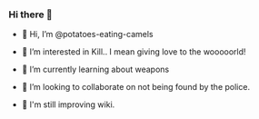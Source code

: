 ### Hi there 👋

- 👋 Hi, I’m @potatoes-eating-camels

- 👀 I’m interested in Kill.. I mean giving love to the wooooorld!
- 🌱 I’m currently learning about weapons
- 💞️ I’m looking to collaborate on not being found by the police.
- 👀 I'm still improving wiki.
